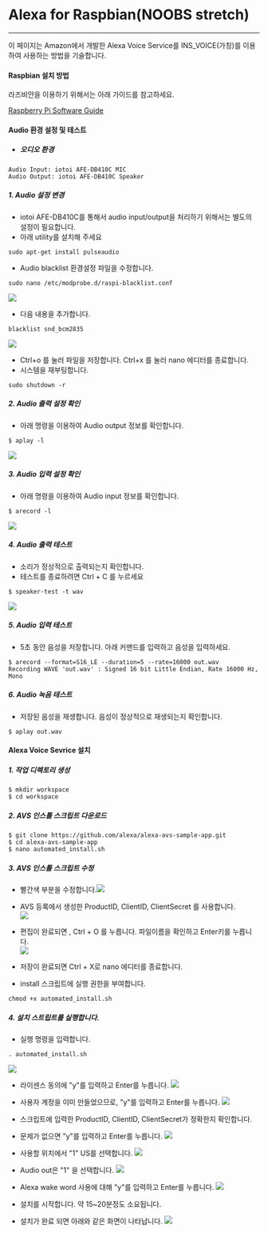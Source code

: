 # Alexa for Raspbian\(NOOBS stretch\)

---

이 페이지는 Amazon에서 개발한 Alexa Voice Service를 INS\_VOICE\(가칭\)를 이용하여 사용하는 방법을 기술합니다.

 
#### Raspbian 설치 방법
라즈비안을 이용하기 위해서는 아래 가이드를 참고하세요.

[Raspberry Pi Software Guide](https://www.raspberrypi.org/learning/software-guide/)

#### Audio 환경 설정 및 테스트
- ##### 오디오 환경
```
Audio Input: iotoi AFE-DB410C MIC
Audio Output: iotoi AFE-DB410C Speaker
```

##### 1. Audio 설정 변경
- iotoi AFE-DB410C를 통해서 audio input/output을 처리하기 위해서는 별도의 설정이 필요합니다.
- 아래 utility를 설치해 주세요
```
sudo apt-get install pulseaudio
```

- Audio blacklist 환경설정 파일을 수정합니다.
```
sudo nano /etc/modprobe.d/raspi-blacklist.conf
```
![](/assets/raspbian_audio_step_1.png)
- 다음 내용을 추가합니다.
```
blacklist snd_bcm2835
```
![](/assets/raspbian_audio_step_2.png)
- Ctrl+o 를 눌러 파일을 저장합니다. Ctrl+x 를 눌러 nano 에디터를 종료합니다.
- 시스템을 재부팅합니다.
```
sudo shutdown -r
```

##### 2. Audio 출력 설정 확인
- 아래 명령을 이용하여 Audio output 정보를 확인합니다.
```
$ aplay -l
```
![](/assets/raspbian_audio_step_3.png)

##### 3. Audio 입력 설정 확인
- 아래 명령을 이용하여 Audio input 정보를 확인합니다.
```
$ arecord -l
```
![](/assets/raspbian_audio_step_4.png)

##### 4. Audio 출력 테스트
- 소리가 정상적으로 출력되는지 확인합니다.
- 테스트를 종료하려면 Ctrl + C 를 누르세요
```
$ speaker-test -t wav
```
![](/assets/raspbian_audio_step_5.png)

##### 5. Audio 입력 테스트
- 5초 동안 음성을 저장합니다. 아래 커맨드를 입력하고 음성을 입력하세요.
```
$ arecord --format=S16_LE --duration=5 --rate=16000 out.wav
Recording WAVE 'out.wav' : Signed 16 bit Little Endian, Rate 16000 Hz, Mono
```
##### 6. Audio 녹음 테스트
- 저장된 음성을 재생합니다. 음성이 정상적으로 재생되는지 확인합니다.
```
$ aplay out.wav
```

#### Alexa Voice Sevrice 설치

##### 1. 작업 디렉토리 생성
```
$ mkdir workspace
$ cd workspace
```

##### 2. AVS 인스톨 스크립트 다운로드
```
$ git clone https://github.com/alexa/alexa-avs-sample-app.git
$ cd alexa-avs-sample-app
$ nano automated_install.sh
```
##### 3. AVS 인스톨 스크립트 수정
- 빨간색 부분을 수정합니다.![](/assets/avs_script_edit_1.jpg)
- AVS 등록에서 생성한 ProductID, ClientID, ClientSecret 를 사용합니다.  
![](/assets/avs_script_edit_2.jpg)

- 편집이 완료되면 , Ctrl + O 를 누릅니다. 파일이름을 확인하고 Enter키를 누릅니다.  
![](/assets/avs_script_edit_3.jpg)

- 저장이 완료되면 Ctrl + X로 nano 에디터를 종료합니다.
- install 스크립트에 실행 권한을 부여합니다.
```
chmod +x automated_install.sh
```

##### 4. 설치 스트립트를 실행합니다.
- 실행 명령을 입력합니다.
```
. automated_install.sh
```
![](/assets/avs_script_edit_4.jpg)

- 라이센스 동의에 "y"를 입력하고 Enter를 누릅니다.
![](/assets/avs_script_edit_5.jpg)

- 사용자 계정을 이미 만들었으므로, "y"를 입력하고 Enter를 누릅니다.
![](/assets/avs_script_edit_6.jpg)

- 스크립트에 입력한 ProductID, ClientID, ClientSecret가 정확한지 확인합니다.  
- 문제가 없으면 "y"를 입력하고 Enter를 누릅니다.
![](/assets/avs_script_edit_7.jpg)

- 사용할 위치에서 "1" US를 선택합니다.
![](/assets/avs_script_edit_8.jpg)

- Audio out은 "1" 을 선택합니다.
![](/assets/avs_script_edit_9.jpg)

- Alexa wake word 사용에 대해 "y"를 입력하고 Enter를 누릅니다.
![](/assets/avs_script_edit_10.jpg)

- 설치를 시작합니다. 약 15~20분정도 소요됩니다.  
- 설치가 완료 되면 아래와 같은 화면이 나타납니다.
![](/assets/avs_script_edit_11.jpg)

